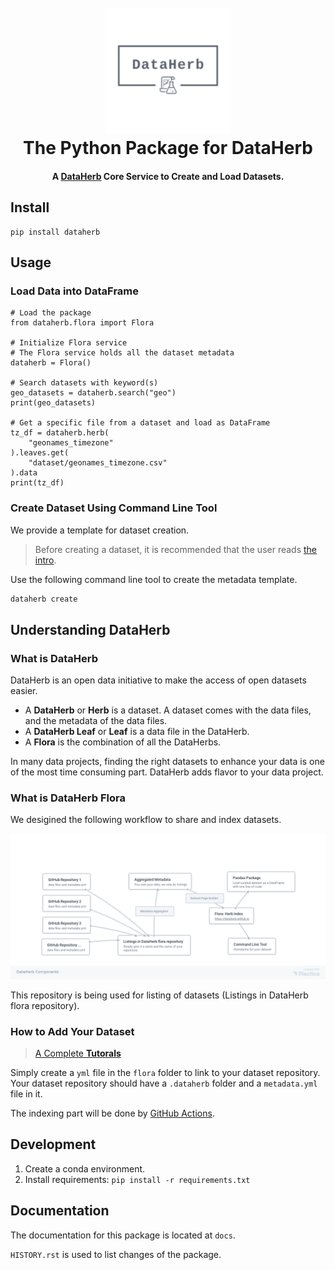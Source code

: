 <h1 align="center">
  <br>
  <a href="https://dataherb.github.io"><img src="https://raw.githubusercontent.com/DataHerb/dataherb.github.io/master/assets/favicon/ms-icon-310x310.png" alt="Markdownify" width="200"></a>
  <br>
  The Python Package for DataHerb
  <br>
</h1>

<h4 align="center">A <a href="https://dataherb.github.io" target="_blank">DataHerb</a> Core Service to Create and Load Datasets.</h4>

<p align="center">

</p>



## Install

```
pip install dataherb
```

## Usage

### Load Data into DataFrame

```
# Load the package
from dataherb.flora import Flora

# Initialize Flora service
# The Flora service holds all the dataset metadata
dataherb = Flora()

# Search datasets with keyword(s)
geo_datasets = dataherb.search("geo")
print(geo_datasets)

# Get a specific file from a dataset and load as DataFrame
tz_df = dataherb.herb(
    "geonames_timezone"
).leaves.get(
    "dataset/geonames_timezone.csv"
).data
print(tz_df)

```


### Create Dataset Using Command Line Tool

We provide a template for dataset creation.

> Before creating a dataset, it is recommended that the user reads [the intro](#Understanding-DataHerb).

Use the following command line tool to create the metadata template.
```bash
dataherb create
```

## Understanding DataHerb


### What is DataHerb

DataHerb is an open data initiative to make the access of open datasets easier.

- A **DataHerb** or **Herb** is a dataset. A dataset comes with the data files, and the metadata of the data files.
- A **DataHerb Leaf** or **Leaf** is a data file in the DataHerb.
- A **Flora** is the combination of all the DataHerbs.

In many data projects, finding the right datasets to enhance your data is one of the most time consuming part. DataHerb adds flavor to your data project.

### What is DataHerb Flora

We desigined the following workflow to share and index datasets.

![DataHerb Workflow](https://raw.githubusercontent.com/DataHerb/dataherb.github.io/master/assets/images/dataherb-components.png)

This repository is being used for listing of datasets (Listings in DataHerb flora repository).

### How to Add Your Dataset

> [A Complete **Tutorals**](https://dataherb.github.io/add/)

Simply create a `yml` file in the `flora` folder to link to your dataset repository. Your dataset repository should have a `.dataherb` folder and a `metadata.yml` file in it.

The indexing part will be done by [GitHub Actions](https://github.com/DataHerb/dataherb-flora/actions).


## Development

1. Create a conda environment.
2. Install requirements: `pip install -r requirements.txt`

## Documentation

The documentation for this package is located at `docs`.

`HISTORY.rst` is used to list changes of the package.
